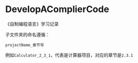 # DevelopAComplierCode
 《自制编程语言》学习记录



子文件夹的命名遵循：
```
projectName_章节号
```
例如`Calculator_2_3_1`，代表是计算器项目，对应的章节是`2.3.1`
